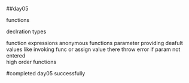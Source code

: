 ##day05

functions

declration types

function expressions
anonymous functions 
parameter providing deafult values like invoking func or assign value there
throw error if param not entered  
high order functions

#completed day05 successfully